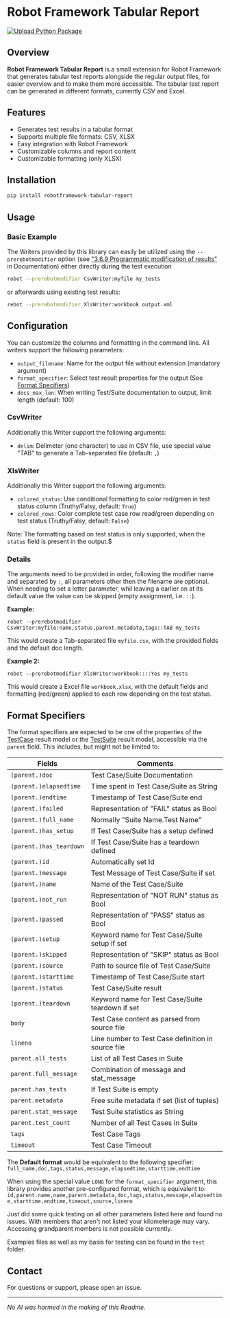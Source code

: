 # Robot Framework Tabular Report

[![Upload Python Package](https://github.com/p-zander/robotframework-tabular-report/actions/workflows/python-publish.yml/badge.svg)](https://github.com/p-zander/robotframework-tabular-report/actions/workflows/python-publish.yml)

## Overview

**Robot Framework Tabular Report** is a small extension for Robot Framework that generates tabular test reports alongside the regular output files, for easier overview and to make them more accessible. The tabular test report can be generated in different formats, currently CSV and Excel.

## Features

- Generates test results in a tabular format
- Supports multiple file formats: CSV, XLSX
- Easy integration with Robot Framework
- Customizable columns and report content
- Customizable formatting (only XLSX)

## Installation

```bash
pip install robotframework-tabular-report
```

## Usage

### Basic Example

The Writers provided by this library can easily be utilized using the `--prerebotmodifier` option (see ["3.6.9   Programmatic modification of results"](https://robotframework.org/robotframework/latest/RobotFrameworkUserGuide.html#programmatic-modification-of-results) in Documentation) either directly during the test execution

```bash
robot --prerebotmodifier CsvWriter:myfile my_tests
```

or afterwards using existing test results:

```bash
rebot --prerebotmodifier XlsWriter:workbook output.xml
```

## Configuration

You can customize the columns and formatting in the command line. All writers support the following parameters:

- `output_filename`: Name for the output file without extension (mandatory argument)
- `format_specifier`: Select test result properties for the output (See [Format Specifiers](#format-specifiers)) 
- `docs_max_len`: When writing Test/Suite documentation to output, limit length (default: 100)

### CsvWriter

Additionally this Writer support the following arguments:

- `delim`: Delimeter (one character) to use in CSV file, use special value "TAB" to generate a Tab-separated file (default: `,`)

### XlsWriter

Additionally this Writer support the following arguments:

- `colored_status`: Use conditional formatting to color red/green in test status column (Truthy/Falsy, default: `True`)
- `colored_rows`: Color complete test case row read/green depending on test status (Truthy/Falsy, default: `False`)

Note: The formatting based on test status is only supported, when the `status` field is present in the output.$

### Details

The arguments need to be provided in order, following the modifier name and separated by `:`, all parameters other then the filename are optional. When needing to set a letter parameter, whil leaving a earlier on at its default value the value can be skipped (empty assignment, i.e. `::`).

**Example:**
```
robot --prerebotmodifier CsvWriter:myfile:name,status,parent.metadata,tags::TAB my_tests
```
This would create a Tab-separated file ``myfile.csv``, with the provided fields and the default doc length.

**Example 2:**
```
robot --prerebotmodifier XlsWriter:workbook::::Yes my_tests
```
This would create a Excel file ``workbook.xlsx``, with the default fields and formatting (red/green) applied to each row depending on the test status.

## Format Specifiers

The format specifiers are expected to be one of the properties of the [TestCase](https://robot-framework.readthedocs.io/en/latest/autodoc/robot.result.html#robot.result.model.TestCase) result model or the [TestSuite](https://robot-framework.readthedocs.io/en/latest/autodoc/robot.result.html#robot.result.model.TestSuite) result model, accessible via the `parent` field. This includes, but might not be limited to:

|Fields|Comments|
|  ---  |  ---  |
| `(parent.)doc`            |  Test Case/Suite Documentation                       |
| `(parent.)elapsedtime`    |  Time spent in Test Case/Suite as String             |
| `(parent.)endtime`        |  Timestamp of Test Case/Suite end                    |
| `(parent.)failed`         |  Representation of "FAIL" status as Bool             |
| `(parent.)full_name`      |  Normally "Suite Name.Test Name"                     |
| `(parent.)has_setup`      |  If Test Case/Suite has a setup defined              |
| `(parent.)has_teardown`   |  If Test Case/Suite has a teardown defined           |
| `(parent.)id`             |  Automatically set Id                                |
| `(parent.)message`        |  Test Message of Test Case/Suite if set              |
| `(parent.)name`           |  Name of the Test Case/Suite                         |
| `(parent.)not_run`        |  Representation of "NOT RUN" status as Bool          |
| `(parent.)passed`         |  Representation of "PASS" status as Bool             |
| `(parent.)setup`          |  Keyword name for Test Case/Suite setup if set       |
| `(parent.)skipped`        |  Representation of "SKIP" status as Bool             |
| `(parent.)source`         |  Path to source file of Test Case/Suite              |
| `(parent.)starttime`      |  Timestamp of Test Case/Suite start                  |
| `(parent.)status`         |  Test Case/Suite result                              |
| `(parent.)teardown`       |  Keyword name for Test Case/Suite teardown if set    |
| `body`                    |  Test Case content as parsed from source file        |
| `lineno`                  |  Line number to Test Case definition in source file  |
| `parent.all_tests`        |  List of all Test Cases in Suite                     |
| `parent.full_message`     |  Combination of message and stat_message             |
| `parent.has_tests`        |  If Test Suite is empty                              |
| `parent.metadata`         |  Free suite metadata if set (list of tuples)         |
| `parent.stat_message`     |  Test Suite statistics as String                     |
| `parent.test_count`       |  Number of all Test Cases in Suite                   |
| `tags`                    |  Test Case Tags                                      |
| `timeout`                 |  Test Case Timeout                                   |

The **Default format** would be equivalent to the following specifier:
```full_name,doc,tags,status,message,elapsedtime,starttime,endtime```

When using the special value `LONG` for the `format_specifier` argument, this library provides another pre-configured format, which is equivalent to:
```id,parent.name,name,parent.metadata,doc,tags,status,message,elapsedtime,starttime,endtime,timeout,source,lineno```

Just did some quick testing on all other parameters listed here and found no issues. With members that aren't not listed your kilometerage may vary. Accessing grandparent members is not possible currently.

Examples files as well as my basis for testing can be found in the `test` folder.

## Contact

For questions or support, please open an issue.

---

*No AI was harmed in the making of this Readme.*

